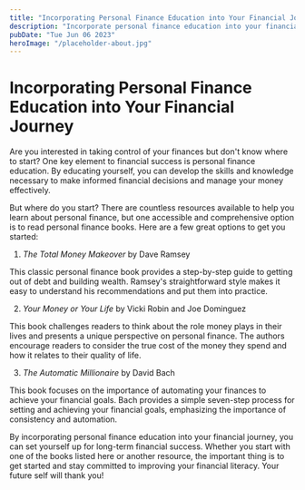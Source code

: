 ```yaml
---
title: "Incorporating Personal Finance Education into Your Financial Journey"
description: "Incorporate personal finance education into your financial journey and take control of your finances. Check out these personal finance books to get started!"
pubDate: "Tue Jun 06 2023"
heroImage: "/placeholder-about.jpg"
---
```


# Incorporating Personal Finance Education into Your Financial Journey

Are you interested in taking control of your finances but don&#39;t know where to start? One key element to financial success is personal finance education. By educating yourself, you can develop the skills and knowledge necessary to make informed financial decisions and manage your money effectively.

But where do you start? There are countless resources available to help you learn about personal finance, but one accessible and comprehensive option is to read personal finance books. Here are a few great options to get you started:

1. *The Total Money Makeover* by Dave Ramsey

This classic personal finance book provides a step-by-step guide to getting out of debt and building wealth. Ramsey&#39;s straightforward style makes it easy to understand his recommendations and put them into practice.

2. *Your Money or Your Life* by Vicki Robin and Joe Dominguez

This book challenges readers to think about the role money plays in their lives and presents a unique perspective on personal finance. The authors encourage readers to consider the true cost of the money they spend and how it relates to their quality of life.

3. *The Automatic Millionaire* by David Bach

This book focuses on the importance of automating your finances to achieve your financial goals. Bach provides a simple seven-step process for setting and achieving your financial goals, emphasizing the importance of consistency and automation.

By incorporating personal finance education into your financial journey, you can set yourself up for long-term financial success. Whether you start with one of the books listed here or another resource, the important thing is to get started and stay committed to improving your financial literacy. Your future self will thank you!